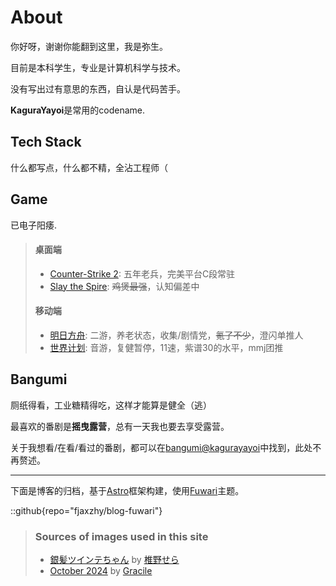 # About
你好呀，谢谢你能翻到这里，我是弥生。

目前是本科学生，专业是计算机科学与技术。

没有写出过有意思的东西，自认是代码苦手。

**KaguraYayoi**是常用的codename.

## Tech Stack
什么都写点，什么都不精，全沾工程师（

## Game
已电子阳痿.
> #### 桌面端
> - [Counter-Strike 2](): 五年老兵，完美平台C段常驻
> - [Slay the Spire](): ~~鸡煲最强~~，认知偏差中
> #### 移动端
> - [明日方舟](https://ak.hypergryph.com): 二游，养老状态，收集/剧情党，~~氪了不少~~，澄闪单推人
> - [世界计划](https://pjsekai.sega.jp): 音游，复健暂停，11速，紫谱30的水平，mmj团推

## Bangumi
厕纸得看，工业糖精得吃，这样才能算是健全（逃）

最喜欢的番剧是**摇曳露营**，总有一天我也要去享受露营。

关于我想看/在看/看过的番剧，都可以在[bangumi@kagurayayoi](https://bgm.tv/user/kagurayayoi)中找到，此处不再赘述。

<hr>

下面是博客的归档，基于[Astro](https://astro.build)框架构建，使用[Fuwari](https://github.com/saicaca/fuwari)主题。

::github{repo="fjaxzhy/blog-fuwari"}

> ### Sources of images used in this site
> - [銀髪ツインテちゃん](ttps://x.com/nitaleg_/status/1219936307540922369) by [椎野せら](https://x.com/nitaleg_)
> - [October 2024](https://www.pixiv.net/artworks/123862605) by [Gracile](https://www.pixiv.net/users/3434849)